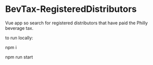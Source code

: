 # BevTax-RegisteredDistributors
Vue app so search for registered distributors that have paid the Philly beverage tax.

to run locally:

npm i

npm run start